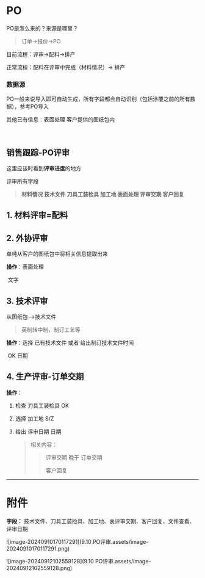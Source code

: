 # PO

PO是怎么来的？来源是哪里？

> 订单->报价->PO
>



目前流程：评审->配料->排产

正常流程：配料在评审中完成（材料情况）-> 排产



### 数据源

PO一般来说导入即可自动生成，所有字段都会自动识别（包括涂覆之前的所有数据），参考PO导入

其他已有信息：表面处理 客户提供的图纸包内



​                                                                                                                                                                                                                                 

## 销售跟踪-PO评审

这里应该时看到**评审进度**的地方

评审所有字段

> **材料情况	技术文件	刀具工装检具	加工地	表面处理	评审交期	客户回复**



## 1. 材料评审=配料





## 2. 外协评审

单纯从客户的图纸包中将相关信息提取出来

**操作**：表面处理

​		文字



## 3. 技术评审

从图纸包–>技术文件

> 英制转中制，制订工艺等



**操作**：选择 已有技术文件 或者 给出制订技术文件时间

​                       OK					日期



## 4. 生产评审-订单交期

**操作**：

1. 检查 刀具工装检具
   	       	OK

2. 选择 加工地
                        S/Z

3. 给出 评审日期
                         日期

   > 相关内容：
   >
   > > 评审交期 晚于 订单交期
   > >
   > > 客户回复

---



# 附件

**字段：**
技术文件、刀具工装捡具、加工地、表评审交期、客户回复、文件查看、评审日期



![image-20240910170117291](9.10 PO评审.assets/image-20240910170117291.png)

![image-20240912102559128](9.10 PO评审.assets/image-20240912102559128.png)
